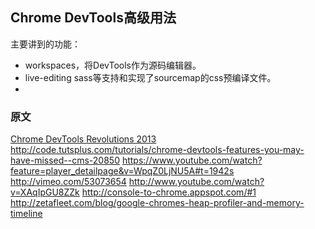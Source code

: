Chrome DevTools高级用法----主要讲到的功能：* workspaces，将DevTools作为源码编辑器。* live-editing sass等支持和实现了sourcemap的css预编译文件。* ### 原文[Chrome DevTools Revolutions 2013](http://www.html5rocks.com/en/tutorials/developertools/revolutions2013/)http://code.tutsplus.com/tutorials/chrome-devtools-features-you-may-have-missed--cms-20850https://www.youtube.com/watch?feature=player_detailpage&v=WpqZ0LjNU5A#t=1942shttp://vimeo.com/53073654http://www.youtube.com/watch?v=XAqIpGU8ZZkhttp://console-to-chrome.appspot.com/#1http://zetafleet.com/blog/google-chromes-heap-profiler-and-memory-timeline